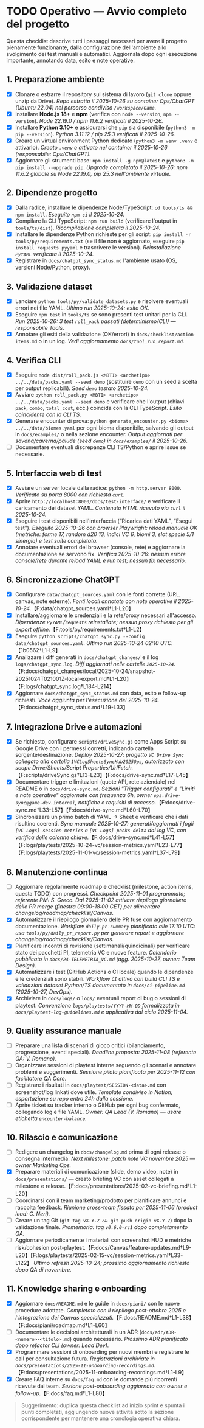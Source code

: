 # TODO Operativo — Avvio completo del progetto

Questa checklist descrive tutti i passaggi necessari per avere il progetto pienamente funzionante,
dalla configurazione dell'ambiente allo svolgimento dei test manuali e automatici. Aggiornala dopo
ogni esecuzione importante, annotando data, esito e note operative.

## 1. Preparazione ambiente
- [x] Clonare o estrarre il repository sul sistema di lavoro (`git clone` oppure unzip da Drive). _Repo estratto il 2025-10-26 su container Ops/ChatGPT (Ubuntu 22.04) nel percorso condiviso `/workspace/Game`._
- [x] Installare **Node.js 18+** e **npm** (verifica con `node --version`, `npm --version`). _Node 22.19.0 / npm 11.6.2 verificati il 2025-10-26._
- [x] Installare **Python 3.10+** e assicurarsi che `pip` sia disponibile (`python3 -m pip --version`). _Python 3.11.12 / pip 25.3 verificati il 2025-10-26._
- [x] Creare un virtual environment Python dedicato (`python3 -m venv .venv` e attivarlo). _Creato `.venv` e attivato nel container il 2025-10-26 (responsabile: Ops/ChatGPT)._ 
- [x] Aggiornare gli strumenti base: `npm install -g npm@latest` e `python3 -m pip install --upgrade pip`. _Upgrade completato il 2025-10-26: npm 11.6.2 globale su Node 22.19.0, pip 25.3 nell'ambiente virtuale._

## 2. Dipendenze progetto
- [x] Dalla radice, installare le dipendenze Node/TypeScript: `cd tools/ts && npm install`. _Eseguito `npm ci` il 2025-10-24._
- [x] Compilare la CLI TypeScript: `npm run build` (verificare l'output in `tools/ts/dist`). _Ricompilazione completata il 2025-10-24._
- [x] Installare le dipendenze Python richieste per gli script: `pip install -r tools/py/requirements.txt`
      (se il file non è aggiornato, eseguire `pip install requests pyyaml` e trascrivere le versioni). _Reinstallazione `PyYAML` verificata il 2025-10-24._
- [x] Registrare in `docs/chatgpt_sync_status.md` l'ambiente usato (OS, versioni Node/Python, proxy).

## 3. Validazione dataset
- [x] Lanciare `python tools/py/validate_datasets.py` e risolvere eventuali errori nei file YAML. _Ultimo run 2025-10-24: esito OK._
- [x] Eseguire `npm test` in `tools/ts` se sono presenti test unitari per la CLI. _Run 2025-10-26: 3 test `roll_pack` passati (determinismo/CLI) — responsabile Tools._
- [x] Annotare gli esiti della validazione (OK/errori) in `docs/checklist/action-items.md` o in un log. _Vedi aggiornamento `docs/tool_run_report.md`._

## 4. Verifica CLI
- [x] Eseguire `node dist/roll_pack.js <MBTI> <archetipo> ../../data/packs.yaml --seed demo` (sostituire `demo` con un seed a scelta per output replicabili). _Seed `demo` testato 2025-10-24._
- [x] Avviare `python roll_pack.py <MBTI> <archetipo> ../../data/packs.yaml --seed demo` e verificare che l'output (chiavi `pack`, `combo`, `total_cost`, ecc.) coincida con la CLI TypeScript. _Esito coincidente con la CLI TS._
- [x] Generare encounter di prova: `python generate_encounter.py <bioma> ../../data/biomes.yaml` per
      ogni bioma disponibile, salvando gli output in `docs/examples/` o nella sezione encounter. _Output aggiornati per savana/caverna/palude (seed `demo`) in `docs/examples/` il 2025-10-26._
- [ ] Documentare eventuali discrepanze CLI TS/Python e aprire issue se necessarie.

## 5. Interfaccia web di test
- [x] Avviare un server locale dalla radice: `python -m http.server 8000`. _Verificato su porta 8000 con richiesta `curl`._
- [x] Aprire `http://localhost:8000/docs/test-interface/` e verificare il caricamento dei dataset YAML. _Contenuto HTML ricevuto via `curl` il 2025-10-24._
- [x] Eseguire i test disponibili nell'interfaccia (“Ricarica dati YAML”, “Esegui test”). _Eseguito 2025-10-26 con browser Playwright: reload manuale OK (metriche: forme 17, random d20 13, indici VC 6, biomi 3, slot specie 5/1 sinergia) e test suite completata._
- [x] Annotare eventuali errori del browser (console, rete) e aggiornare la documentazione se servono fix. _Verifica 2025-10-26: nessun errore console/rete durante reload YAML e run test; nessun fix necessario._

## 6. Sincronizzazione ChatGPT
- [x] Configurare `data/chatgpt_sources.yaml` con le fonti corrette (URL, canvas, note esterne). _Fonti locali annotate con note operative il 2025-10-24._【F:data/chatgpt_sources.yaml†L1-L20】
- [x] Installare/aggiornare le credenziali e la rete/proxy necessari all'accesso. _Dipendenze `PyYAML`/`requests` reinstallate; nessun proxy richiesto per gli export offline._【F:tools/py/requirements.txt†L1-L2】
- [x] Eseguire `python scripts/chatgpt_sync.py --config data/chatgpt_sources.yaml`. _Ultimo run 2025-10-24 02:10 UTC._【1b0562†L1-L9】
- [x] Analizzare i diff generati in `docs/chatgpt_changes/` e il log `logs/chatgpt_sync.log`. _Diff aggiornati nelle cartelle `2025-10-24`._【F:docs/chatgpt_changes/local/2025-10-24/snapshot-20251024T021001Z-local-export.md†L1-L20】【F:logs/chatgpt_sync.log†L184-L214】
- [x] Aggiornare `docs/chatgpt_sync_status.md` con data, esito e follow-up richiesti. _Voce aggiunta per l'esecuzione del 2025-10-24._【F:docs/chatgpt_sync_status.md†L19-L33】

## 7. Integrazione Drive e automazioni
- [x] Se richiesto, configurare `scripts/driveSync.gs` come Apps Script su Google Drive con i permessi
      corretti, indicando cartella sorgente/destinazione. _Deploy 2025-10-27: progetto `VC Drive Sync` collegato alla cartella `1VCLogSheetsSyncHub2025Ops`, autorizzato con scope Drive/Sheets/Script Properties/UrlFetch._【F:scripts/driveSync.gs†L13-L23】【F:docs/drive-sync.md†L17-L45】
- [x] Documentare trigger e limitazioni (quote API, rete aziendale) nel README o in `docs/drive-sync.md`. _Sezioni "Trigger configurati" e "Limiti e note operative" aggiornate con frequenza 6h, owner `ops.drive-sync@game-dev.internal`, notifiche e requisiti di accesso._【F:docs/drive-sync.md†L33-L57】【F:docs/drive-sync.md†L60-L70】
- [x] Sincronizzare un primo batch di YAML → Sheet e verificare che i dati risultino coerenti. _Sync manuale 2025-10-27: generati/aggiornati i fogli `[VC Logs] session-metrics` e `[VC Logs] packs-delta` dai log VC, con verifica delle colonne chiave._【F:docs/drive-sync.md†L41-L57】【F:logs/playtests/2025-10-24-vc/session-metrics.yaml†L23-L77】【F:logs/playtests/2025-11-01-vc/session-metrics.yaml†L37-L79】

## 8. Manutenzione continua
- [ ] Aggiornare regolarmente roadmap e checklist (milestone, action items, questa TODO) con progressi. _Checkpoint 2025-11-01 programmato; referente PM: S. Greco. Dal 2025-11-02 attivare riepilogo giornaliero delle PR merge (finestra 09:00-18:00 CET) per alimentare changelog/roadmap/checklist/Canvas._
- [x] Automatizzare il riepilogo giornaliero delle PR fuse con aggiornamento documentazione. _Workflow `daily-pr-summary` pianificato alle 17:10 UTC: usa `tools/py/daily_pr_report.py` per generare report e aggiornare changelog/roadmap/checklist/Canvas._
- [x] Pianificare incontri di revisione (settimanali/quindicinali) per verificare stato dei pacchetti PI,
      telemetria VC e nuove feature. _Calendario pubblicato in `docs/24-TELEMETRIA_VC.md` (agg. 2025-10-27, owner: Team Design)._ 
- [x] Automatizzare i test (GitHub Actions o CI locale) quando le dipendenze e le credenziali sono stabili. _Workflow `CI` attivo con build CLI TS e validazioni dataset Python/TS documentato in `docs/ci-pipeline.md` (2025-10-27, DevOps)._
- [x] Archiviare in `docs/logs/` o `logs/` eventuali report di bug o sessioni di playtest. _Convenzione `logs/playtests/YYYY-MM-DD` formalizzata in `docs/playtest-log-guidelines.md` e applicativa dal ciclo 2025-11-04._ 

## 9. Quality assurance manuale
- [ ] Preparare una lista di scenari di gioco critici (bilanciamento, progressione, eventi speciali). _Deadline proposta: 2025-11-08 (referente QA: V. Romano)._ 
- [ ] Organizzare sessioni di playtest interne seguendo gli scenari e annotare problemi e suggerimenti. _Sessione pilota pianificata per 2025-11-12 con facilitatore QA Core._ 
- [ ] Registrare i risultati in `docs/playtest/SESSION-<data>.md` con screenshot/log linkati dove utile. _Template condiviso in Notion; esportazione su repo entro 24h dalla sessione._ 
- [ ] Aprire ticket su tracker interno o GitHub per ogni bug confermato, collegando log e file YAML. _Owner: QA Lead (V. Romano) — usare etichetta `encounter-balance`._

## 10. Rilascio e comunicazione
- [ ] Redigere un changelog in `docs/changelog.md` prima di ogni release o consegna intermedia. _Next milestone: patch note VC novembre 2025 — owner Marketing Ops._ 
- [x] Preparare materiali di comunicazione (slide, demo video, note) in `docs/presentations/` — creato briefing VC con asset collegati a milestone e release.【F:docs/presentations/2025-02-vc-briefing.md†L1-L20】
- [ ] Coordinarsi con il team marketing/prodotto per pianificare annunci e raccolta feedback. _Riunione cross-team fissata per 2025-11-06 (product lead: C. Neri)._ 
- [ ] Creare un tag Git (`git tag vX.Y.Z && git push origin vX.Y.Z`) dopo la validazione finale. _Promemoria: tag `v0.6.0-rc1` dopo completamento QA._
- [ ] Aggiornare periodicamente i materiali con screenshot HUD e metriche risk/cohesion post-playtest.【F:docs/Canvas/feature-updates.md†L9-L20】【F:logs/playtests/2025-02-15-vc/session-metrics.yaml†L33-L122】 _Ultimo refresh 2025-10-24; prossimo aggiornamento richiesto dopo QA di novembre._

## 11. Knowledge sharing e onboarding
- [x] Aggiornare `docs/README.md` e le guide in `docs/piani/` con le nuove procedure adottate. _Completato con il riepilogo post-ottobre 2025 e l'integrazione dei Canvas specializzati._【F:docs/README.md†L1-L38】【F:docs/piani/roadmap.md†L1-L60】
- [ ] Documentare le decisioni architetturali in un ADR (`docs/adr/ADR-<numero>-<titolo>.md`) quando necessario. _Prossimo ADR pianificato dopo refactor CLI (owner: Lead Dev)._
- [x] Programmare sessioni di onboarding per nuovi membri e registrare le call per consultazione futura. _Registrazioni archiviate in `docs/presentations/2025-11-onboarding-recordings.md`._【F:docs/presentations/2025-11-onboarding-recordings.md†L1-L9】
- [x] Creare FAQ interne su `docs/faq.md` con le domande più ricorrenti ricevute dal team. _Sezione post-onboarding aggiornata con owner e follow-up._【F:docs/faq.md†L1-L80】

> Suggerimento: duplica questa checklist ad inizio sprint e spunta i punti completati, aggiungendo nuove
> attività sotto la sezione corrispondente per mantenere una cronologia operativa chiara.
